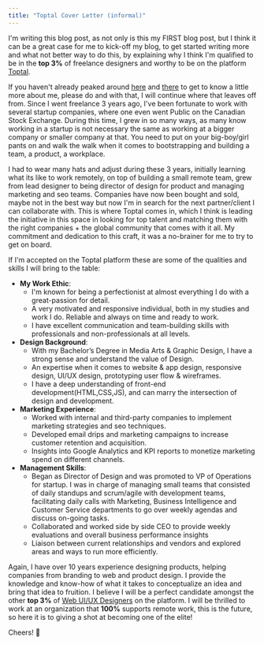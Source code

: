 ```yaml
---
title: "Toptal Cover Letter (informal)"
---
```


I'm writing this blog post, as not only is this my FIRST blog post, but I think it can be a great case for me to kick-off my blog, to get started writing more and what not better way to do this, by explaining why I think I'm qualified to be in the **top 3%** of freelance designers and worthy to be on the platform [Toptal][web-ui-ux].

If you haven't already peaked around [here][about] and [there][bio] to get to know a little more about me, please do and with that, I will continue where that leaves off from. Since I went freelance 3 years ago, I've been fortunate to work with several startup companies, where one even went Public on the Canadian Stock Exchange. During this time, I grew in so many ways, as many know working in a startup is not necessary the same as working at a bigger company or smaller company at that. You need to put on your big-boy/girl pants on and walk the walk when it comes to bootstrapping and building a team, a product, a workplace. 

I had to wear many hats and adjust during these 3 years, initially learning what its like to work remotely, on top of building a small remote team, grew from lead designer to being director of design for product and managing marketing and seo teams. Companies have now been bought and sold, maybe not in the best way but now I'm in search for the next partner/client I can collaborate with. This is where Toptal comes in, which I think is leading the initiative in this space in looking for top talent and matching them with the right companies + the global community that comes with it all. My commitment and dedication to this craft, it was a no-brainer for me to try to get on board. 

If I'm accepted on the Toptal platform these are some of the qualities and skills I will bring to the table:
- **My Work Ethic**:
	- I'm known for being a perfectionist at almost everything I do with a great-passion for detail.
	- A very motivated and responsive individual, both in my studies and work I do. Reliable and always on time and ready to work.
	- I have excellent communication and team-building skills with professionals and non-professionals at all levels. 
- **Design Background**:
	- With my Bachelor’s Degree in Media Arts & Graphic Design, I have a strong sense and understand the value of Design.
	- An expertise when it comes to website & app design, responsive design, UI/UX design, prototyping user flow & wireframes.
	- I  have a deep understanding of front-end development(HTML,CSS,JS), and can marry the intersection of design and development. 
- **Marketing Experience**:
	- Worked with internal and third-party companies to implement marketing strategies and seo techniques. 
	- Developed email drips and marketing campaigns to increase customer retention and acquisition.
	- Insights into Google Analytics and KPI reports to monetize marketing spend on different channels.
- **Management Skills**:
	- Began as Director of Design and was promoted to VP of Operations for startup. I was in charge of managing small teams that consisted of daily standups and scrum/agile with development teams, facilitating daily calls with Marketing, Business Intelligence and Customer Service departments to go over weekly agendas and discuss on-going tasks.
	- Collaborated and worked side by side  CEO to provide weekly evaluations and overall business performance insights
	- Liaison between current relationships and vendors and explored areas and ways to run more efficiently.

Again, I have over 10 years experience designing products, helping companies from branding to web and product design. I provide the knowledge and know-how of what it takes to conceptualize an idea and bring that idea to fruition. I believe I will be a perfect candidate amongst the other **top 3%** of [Web UI/UX Designers][web-ui-ux] on the platform. I will be thrilled to work at an organization that **100%** supports remote work, this is the future, so here it is to giving a shot at becoming one of the elite!

Cheers! 🍻

[web-ui-ux]: https://www.toptal.com/designers/web-ui-ux
[about]: /about/
[bio]: /bio/